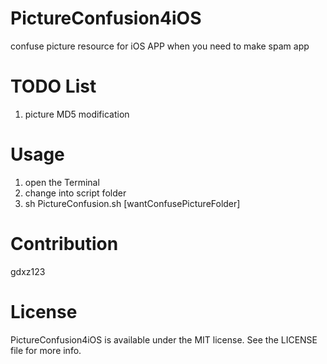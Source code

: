 # PictureConfusion4iOS
  confuse picture resource for iOS APP when you need to make spam app

# TODO List
  1. picture MD5 modification
  
# Usage
  1. open the Terminal
  2. change into script folder
  3. sh PictureConfusion.sh [wantConfusePictureFolder]

# Contribution
  gdxz123

# License
  PictureConfusion4iOS is available under the MIT license. See the LICENSE file for more info.
